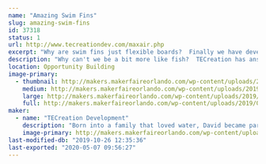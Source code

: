 ```yaml
---
name: "Amazing Swim Fins"
slug: amazing-swim-fins
id: 37318
status: 1
url: http://www.tecreationdev.com/maxair.php
excerpt: "Why are swim fins just flexible boards?  Finally we have developed fins from the ground up for their real purpose - Propulsion."
description: "Why can't we be a bit more like fish?  TECreation has answered that with an emphatic, \"We can!\"  After years of swimming with ancient fins, frustration  has lead to a vast improvement of our method of propulsion through the water.   New swim fins designed from the ground up for hydrodynamic efficiency and ease of use are 20 to 40% more efficient than the boards you are using now.  We will be demonstrating how these work with our special test tank.  Try it yourself."
location: Opportunity Building
image-primary:
  - thumbnail: http://makers.makerfaireorlando.com/wp-content/uploads/2019/09/FIN61-Poster-800x450-150x150.jpg
    medium: http://makers.makerfaireorlando.com/wp-content/uploads/2019/09/FIN61-Poster-800x450-300x169.jpg
    large: http://makers.makerfaireorlando.com/wp-content/uploads/2019/09/FIN61-Poster-800x450.jpg
    full: http://makers.makerfaireorlando.com/wp-content/uploads/2019/09/FIN61-Poster-800x450.jpg
maker:
  - name: "TECreation Development"
    description: "Born into a family that loved water, David became part fish.  After years of sailing, swimming, SCUBA diving, sailboarding, hang gliding, and an engineering degree he decided swim fins need a serious update and TECreation was born.  The foray into swim fin design started in 2006 and has caused him to join the Inventors Council of Central Florida, eventually bringing it into the 21st century.  He has learned about urethane casting and prototyping techniques.  Now he is engaging with the US military to design fins for them."
    image-primary: http://makers.makerfaireorlando.com/wp-content/uploads/2019/09/David-Woods-Headshot.jpg
last-modified-db: "2019-10-26 12:35:36"
last-exported: "2020-05-07 09:56:27"
---
```

